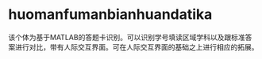 # huomanfumanbianhuandatika
该个体为基于MATLAB的答题卡识别。可以识别学号填读区域学科以及跟标准答案进行对比，带有人际交互界面。可在人际交互界面的基础之上进行相应的拓展。
